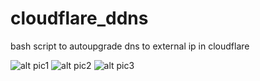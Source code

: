 # cloudflare_ddns
bash script to autoupgrade dns to external ip in cloudflare

![alt pic1](https://forum.aapanel.com/assets/files/2021-02-26/1614321795-190183-tmp.png)
![alt pic2](https://forum.aapanel.com/assets/files/2021-02-26/1614321840-241933-tmp1.png)
![alt pic3](https://forum.aapanel.com/assets/files/2021-02-26/1614321849-690607-tmp2.png)
